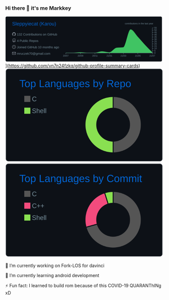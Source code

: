 ### Hi there 👋 it's me Markkey
![Markkey's github stats](https://raw.githubusercontent.com/khevin014/khevin014/main/profile-summary-card-output/github_dark/0-profile-details.svg)](https://github.com/vn7n24fzkq/github-profile-summary-cards)
[![](https://raw.githubusercontent.com/khevin014/khevin014/main/profile-summary-card-output/github_dark/1-repos-per-language.svg)](https://github.com/vn7n24fzkq/github-profile-summary-cards)
[![](https://raw.githubusercontent.com/khevin014/khevin014/main/profile-summary-card-output/github_dark/2-most-commit-language.svg)](https://github.com/vn7n24fzkq/github-profile-summary-cards)

🔭 I’m currently working on Fork-LOS for davinci

🌱 I’m currently learning android development

⚡ Fun fact: I learned to build rom because of this COVID-19 QUARANThINg xD
